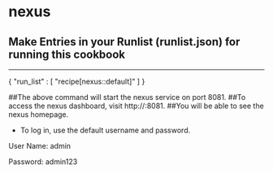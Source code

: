# nexus

## Make Entries in your Runlist (runlist.json) for running this cookbook
  

 ---------------------------------------------------------------------

{
"run_list" : [ "recipe[nexus::default]" ]
}




##The above command will start the nexus service on port 8081. 
##To access the nexus dashboard, visit http://:8081. 
##You will be able to see the nexus homepage.


- To log in, use the default username and password.


User Name: admin

Password: admin123

